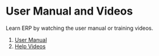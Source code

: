 <!-- add-breadcrumbs -->
# User Manual and Videos

Learn ERP by watching the user manual or training videos.

1. [User Manual](/docs/user/manual)
1. [Help Videos](/docs/user/videos/learn)
